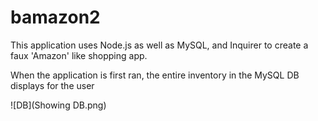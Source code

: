 # bamazon2

This application uses Node.js as well as MySQL, and Inquirer to create a faux 'Amazon' like shopping app. 

When the application is first ran, the entire inventory in the MySQL DB displays for the user 

![DB](Showing DB.png)

